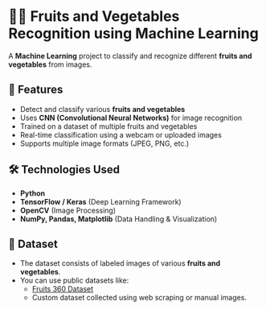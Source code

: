 # 🍎🥦 Fruits and Vegetables Recognition using Machine Learning  

A **Machine Learning** project to classify and recognize different **fruits and vegetables** from images.  

## 📜 Features  
- Detect and classify various **fruits and vegetables**  
- Uses **CNN (Convolutional Neural Networks)** for image recognition  
- Trained on a dataset of multiple fruits and vegetables  
- Real-time classification using a webcam or uploaded images  
- Supports multiple image formats (JPEG, PNG, etc.)  

## 🛠️ Technologies Used  
- **Python**  
- **TensorFlow / Keras** (Deep Learning Framework)  
- **OpenCV** (Image Processing)  
- **NumPy, Pandas, Matplotlib** (Data Handling & Visualization)  

## 📂 Dataset  
- The dataset consists of labeled images of various **fruits and vegetables**.  
- You can use public datasets like:  
  - [Fruits 360 Dataset](https://www.kaggle.com/moltean/fruits)  
  - Custom dataset collected using web scraping or manual images.  


